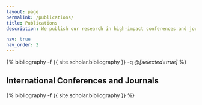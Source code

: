```yaml
---
layout: page
permalink: /publications/
title: Publications
description: We publish our research in high-impact conferences and journals within the field of Computer Science. We have collaborated top IT tech companies such as AWS AI Labs, Google Research, and NAVER AI Lab. <br>As of now, we published more than 50+ CS top confernces in various domains, including NLP (EMNLP), CV (ICCV, CVPR), ML (NeurIPS, ICLR, ICML, AAAI), DM (KDD, CIKM, ICDM, WWW, SIGMOD). <br><br>Asterisk (*) denotes corresponding authors.

nav: true
nav_order: 2
---
```


<!-- _pages/publications.md -->

<div class="publications">

{% bibliography -f {{ site.scholar.bibliography }} -q @*[selected=true]* %}

</div>

<h2>International Conferences and Journals</h2>

<div class="publications">

{% bibliography -f {{ site.scholar.bibliography }} %}

</div>
